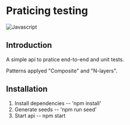 # Praticing testing
![Javascript](https://img.shields.io/badge/javascript-nodejs-yellow)

## Introduction
A simple api to pratice end-to-end and unit tests.

Patterns applyed "Composite" and "N-layers".

## Installation
1. Install dependencies -- 'npm install'
2. Generate seeds -- 'npm run seed'
3. Start api -- npm start